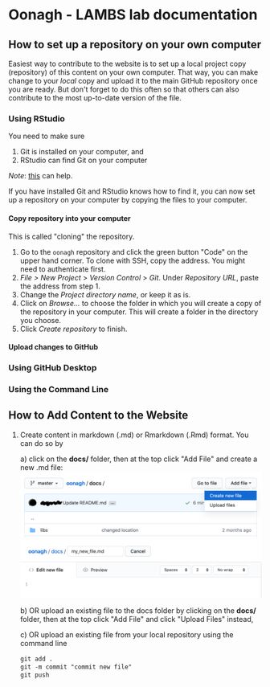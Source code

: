 # Oonagh - LAMBS lab documentation 

## How to set up a repository on your own computer

Easiest way to contribute to the website is to set up a local project copy (repository) of this content on your own computer. That way, you can make change to your *local* copy and upload it to the main GitHub repository once you are ready. But don't forget to do this often so that others can also contribute to the most up-to-date version of the file.

### Using RStudio

You need to make sure

  1. Git is installed on your computer, and
  2. RStudio can find Git on your computer
  
  *Note*: [this](https://cfss.uchicago.edu/setup/git-with-rstudio/) can help.

If you have installed Git and RStudio knows how to find it, you can now set up a repository on your computer by copying the files to your computer.

#### Copy repository into your computer

This is called "cloning" the repository.
  1. Go to the `oonagh` repository and click the green button "Code" on the upper hand corner. To clone with SSH, copy the address. You might need to authenticate first.
  2. *File > New Project* > *Version Control* > *Git*. Under _Repository URL_, paste the address from step 1.
  3. Change the _Project directory name_, or keep it as is.
  4. Click on _Browse..._ to choose the folder in which you will create a copy of the repository in your computer. This will create a folder in the directory you choose.
  5. Click _Create repository_ to finish.
  
#### Upload changes to GitHub




### Using GitHub Desktop

### Using the Command Line

## How to Add Content to the Website



1. Create content in markdown (.md) or Rmarkdown (.Rmd) format. You can do so by
 
   a) click on the **docs/** folder, then at the top click "Add File" and create a new .md file:
   <img src="/docs/new_file.png" width="700">
   <img src="/docs/new_file2.png" width="700">

   b) OR upload an existing file to the docs folder by clicking on the **docs/** folder, then at the top click "Add File" and click "Upload Files" instead,
   
   c) OR upload an existing file from your local repository using the command line
   ```
   git add .
   git -m commit "commit new file"
   git push
   ```


